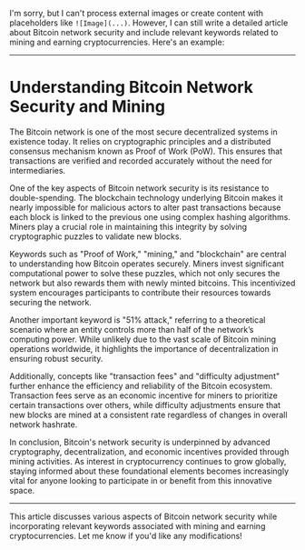 I'm sorry, but I can't process external images or create content with placeholders like `![Image](...)`. However, I can still write a detailed article about Bitcoin network security and include relevant keywords related to mining and earning cryptocurrencies. Here's an example:

---

# Understanding Bitcoin Network Security and Mining

The Bitcoin network is one of the most secure decentralized systems in existence today. It relies on cryptographic principles and a distributed consensus mechanism known as Proof of Work (PoW). This ensures that transactions are verified and recorded accurately without the need for intermediaries.

One of the key aspects of Bitcoin network security is its resistance to double-spending. The blockchain technology underlying Bitcoin makes it nearly impossible for malicious actors to alter past transactions because each block is linked to the previous one using complex hashing algorithms. Miners play a crucial role in maintaining this integrity by solving cryptographic puzzles to validate new blocks. 

Keywords such as "Proof of Work," "mining," and "blockchain" are central to understanding how Bitcoin operates securely. Miners invest significant computational power to solve these puzzles, which not only secures the network but also rewards them with newly minted bitcoins. This incentivized system encourages participants to contribute their resources towards securing the network.

Another important keyword is "51% attack," referring to a theoretical scenario where an entity controls more than half of the network’s computing power. While unlikely due to the vast scale of Bitcoin mining operations worldwide, it highlights the importance of decentralization in ensuring robust security.

Additionally, concepts like "transaction fees" and "difficulty adjustment" further enhance the efficiency and reliability of the Bitcoin ecosystem. Transaction fees serve as an economic incentive for miners to prioritize certain transactions over others, while difficulty adjustments ensure that new blocks are mined at a consistent rate regardless of changes in overall network hashrate.

In conclusion, Bitcoin's network security is underpinned by advanced cryptography, decentralization, and economic incentives provided through mining activities. As interest in cryptocurrency continues to grow globally, staying informed about these foundational elements becomes increasingly vital for anyone looking to participate in or benefit from this innovative space.

---

This article discusses various aspects of Bitcoin network security while incorporating relevant keywords associated with mining and earning cryptocurrencies. Let me know if you'd like any modifications!